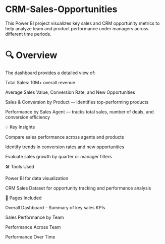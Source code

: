# CRM-Sales-Opportunities
This Power BI project visualizes key sales and CRM opportunity metrics to help analyze team and product performance under managers across different time periods. 

# 🔍 Overview

The dashboard provides a detailed view of:

Total Sales: 10M+ overall revenue

Average Sales Value, Conversion Rate, and New Opportunities

Sales & Conversion by Product — identifies top-performing products

Performance by Sales Agent — tracks total sales, number of deals, and conversion efficiency

💡 Key Insights

Compare sales performance across agents and products

Identify trends in conversion rates and new opportunities

Evaluate sales growth by quarter or manager filters

🛠️ Tools Used

Power BI for data visualization

CRM Sales Dataset for opportunity tracking and performance analysis

📁 Pages Included

Overall Dashboard – Summary of key sales KPIs

Sales Performance by Team

Performance Across Team

Performance Over Time
